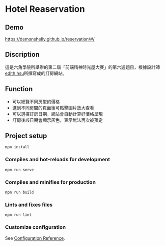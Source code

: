 # Hotel Reaservation 

## Demo
https://demonshelly.github.io/reservation/#/

## Discription
這是六角學院所舉辦的第二屆「前端精神時光屋大賽」的第六週題目，根據設計師[edith.hsu](https://z7x2c0v0b8.github.io/the_f2e_2nd/hotel_reservation.html)所撰寫成的訂房網站。

## Function
- 可以總覽不同房型的價格
- 進到不同房間的頁面後可點擊圖片放大查看
- 可以選擇訂房日期，網站會自動計算好價格呈現
- 訂房後該日期會顯示灰色，表示無法再次被預定

## Project setup
```
npm install
```

### Compiles and hot-reloads for development
```
npm run serve
```

### Compiles and minifies for production
```
npm run build
```

### Lints and fixes files
```
npm run lint
```

### Customize configuration
See [Configuration Reference](https://cli.vuejs.org/config/).
